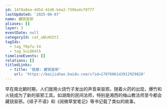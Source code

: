 ```yaml
---
id: 14f8a8ea-dd5d-4146-b4a2-739ba4cf8777
lastUpdated: '2025-06-07'
name: 藏铳驱邪
aliases: []
layer: 3
eventDate: null
categoryId: cat_uWLHUZtI
tagIds:
  - tag_TRpfu-I4
  - tag_5uiQ64t5
timelineEvents: []
relations: []
titledLinks:
  - title: '链接: 藏铳驱邪'
    url: 'https://baijiahao.baidu.com/s?id=1787606143912929820'
---
```

早在南北朝时期，人们就用火烧竹子发出的声音来驱邪。随着火药的出现，爆竹和火铳成为了新的驱邪工具。如湖南的民间法师，特别是湘西的梅山教法师至今都会藏铳驱邪。《续子不语》和《阅微草堂笔记》等书记载了类似的故事。
